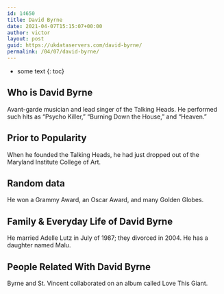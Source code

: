 ```yaml
---
id: 14650
title: David Byrne
date: 2021-04-07T15:15:07+00:00
author: victor
layout: post
guid: https://ukdataservers.com/david-byrne/
permalink: /04/07/david-byrne/
---
```


* some text
{: toc}


## Who is David Byrne



Avant-garde musician and lead singer of the Talking Heads. He performed such hits as &#8220;Psycho Killer,&#8221; &#8220;Burning Down the House,&#8221; and &#8220;Heaven.&#8221;

                
                
                
## Prior to Popularity



When he founded the Talking Heads, he had just dropped out of the Maryland Institute College of Art.

                
                
                
## Random data



He won a Grammy Award, an Oscar Award, and many Golden Globes.

                
                
                
## Family & Everyday Life of David Byrne



He married Adelle Lutz in July of 1987; they divorced in 2004. He has a daughter named Malu.

                
                
                
## People Related With David Byrne



Byrne and St. Vincent collaborated on an album called Love This Giant.

                
              
            
          
          
          